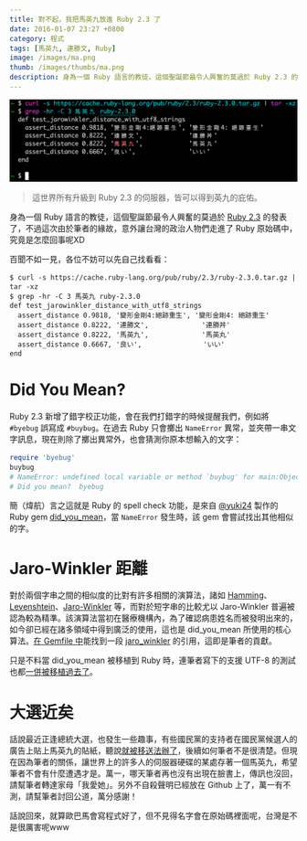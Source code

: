 ```yaml
---
title: 對不起，我把馬英九放進 Ruby 2.3 了
date: 2016-01-07 23:27 +0800
category: 程式
tags: [馬英九, 連勝文, Ruby]
image: /images/ma.png
thumb: /images/thumbs/ma.png
description: 身為一個 Ruby 語言的教徒，這個聖誕節最令人興奮的莫過於 Ruby 2.3 的發表了，不過這次由於筆者的緣故，意外讓台灣的政治人物們走進了 Ruby 原始碼中，究竟是怎麼回事呢XD
---
```


![](/images/ma.png)

> 這世界所有升級到 Ruby 2.3 的伺服器，皆可以得到英九的庇佑。

身為一個 Ruby 語言的教徒，這個聖誕節最令人興奮的莫過於 [Ruby 2.3] 的發表了，不過這次由於筆者的緣故，意外讓台灣的政治人物們走進了 Ruby 原始碼中，究竟是怎麼回事呢XD

百聞不如一見，各位不妨可以先自己找看看：

```
$ curl -s https://cache.ruby-lang.org/pub/ruby/2.3/ruby-2.3.0.tar.gz | tar -xz
$ grep -hr -C 3 馬英九 ruby-2.3.0
def test_jarowinkler_distance_with_utf8_strings
  assert_distance 0.9818, '變形金剛4:絕跡重生', '變形金剛4: 絕跡重生'
  assert_distance 0.8222, '連勝文',             '連勝丼'
  assert_distance 0.8222, '馬英九',             '馬英丸'
  assert_distance 0.6667, '良い',               'いい'
end
```

# Did You Mean?

Ruby 2.3 新增了錯字校正功能，會在我們打錯字的時候提醒我們，例如將 `#byebug` 誤寫成 `#buybug`。在過去 Ruby 只會擲出 `NameError` 異常，並夾帶一串文字訊息，現在則除了擲出異常外，也會猜測你原本想輸入的文字：

```ruby
require 'byebug'
buybug
# NameError: undefined local variable or method `buybug' for main:Object
# Did you mean?  byebug
```

簡（煒航）言之這就是 Ruby 的 spell check 功能，是來自 [@yuki24] 製作的 Ruby gem [did_you_mean]，當 `NameError` 發生時，該 gem  會嘗試找出其他相似的字。


# Jaro-Winkler 距離

對於兩個字串之間的相似度的比對有許多相關的演算法，諸如 [Hamming]、[Levenshtein]、[Jaro-Winkler] 等，而對於短字串的比較尤以 Jaro-Winkler 普遍被認為較為精準。該演算法當初在醫療機構內，為了確認病患姓名而被發明出來的，如今卻已經在諸多領域中得到廣泛的使用，這也是 did_you_mean 所使用的核心算法。[在 Gemfile 中](https://github.com/yuki24/did_you_mean/commit/15f8b049ce2a04957d0975027f2cbf8e93b0ad59)能找到一段 [jaro_winkler] 的引用，這即是筆者的貢獻。

只是不料當 did_you_mean 被移植到 Ruby 時，連筆者寫下的支援 UTF-8 的測試也都[一併被移植過去了](https://github.com/yuki24/did_you_mean/blob/b2e4b3c590a2fd1b08f37a9d976e4dfe97533c68/test/edit_distance/jaro_winkler_test.rb)。

# 大選近矣

話說最近正逢總統大選，也發生一些趣事，有些國民黨的支持者在國民黨候選人的廣告上貼上馬英九的貼紙，聽說[就被移送法辦了](https://www.ptt.cc/bbs/Gossiping/M.1451986445.A.CF1.html)，後續如何筆者不是很清楚。但現在因為筆者的關係，讓世界上的許多人的伺服器硬碟的某處存著一個馬英九，希望筆者不會有什麼遭遇才是。萬一，哪天筆者再也沒有出現在臉書上，傳訊也沒回，請幫筆者轉達家母「我愛她」。另外不自殺聲明已經放在 Github 上了，萬一有不測，請幫筆者討回公道，萬分感謝！

話說回來，就算歐巴馬會寫程式好了，但不見得名字會在原始碼裡面呢，台灣是不是很厲害呢www

[Ruby 2.3]: https://www.ruby-lang.org/en/news/2015/12/25/ruby-2-3-0-released/
[did_you_mean]: https://github.com/yuki24/did_you_mean
[jaro_winkler]: https://github.com/tonytonyjan/jaro_winkler
[@yuki24]: https://twitter.com/yuki24
[Levenshtein]: https://www.wikiwand.com/en/Levenshtein_distance
[Jaro-Winkler]: https://www.wikiwand.com/en/Jaro%E2%80%93Winkler_distance
[Hamming]: https://www.wikiwand.com/en/Hamming_distance